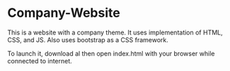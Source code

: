 # Company-Website
This is a website with a company theme. It uses implementation of HTML, CSS, and JS. Also uses bootstrap as a CSS framework.

To launch it, download al then open index.html with your browser while connected to internet.
